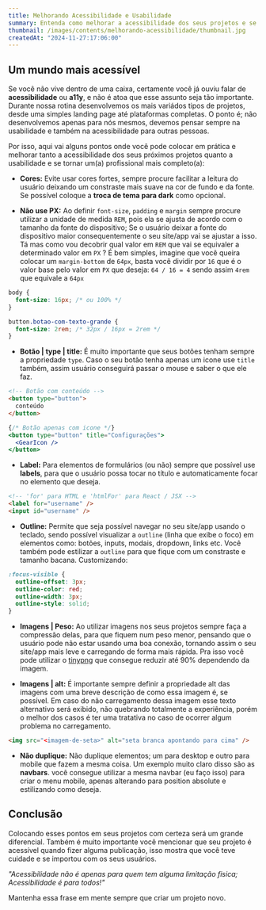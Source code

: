 ```yaml
---
title: Melhorando Acessibilidade e Usabilidade
summary: Entenda como melhorar a acessibilidade dos seus projetos e se torne um(a) profissional mais completo(a).
thumbnail: /images/contents/melhorando-acessibilidade/thumbnail.jpg
createdAt: "2024-11-27:17:06:00"
---
```


## Um mundo mais acessível

Se você não vive dentro de uma caixa, certamente você já ouviu falar de **acessibilidade** ou **a11y**, e não é atoa que esse assunto seja tão importante. Durante nossa rotina desenvolvemos os mais variádos tipos de projetos, desde uma simples landing page até plataformas completas. O ponto é; não desenvolvemos apenas para nós mesmos, devemos pensar sempre na usabilidade e também na acessibilidade para outras pessoas.

Por isso, aqui vai alguns pontos onde você pode colocar em prática e melhorar tanto a acessibilidade dos seus próximos projetos quanto a usabilidade e se tornar um(a) profissional mais completo(a):

- **Cores:** Evite usar cores fortes, sempre procure facilitar a leitura do usuário deixando um constraste mais suave na cor de fundo e da fonte. Se possível coloque a **troca de tema para dark** como opcional.

- **Não use PX:** Ao definir `font-size`, `padding` e `margin` sempre procure utilizar a unidade de medida `REM`, pois ela se ajusta de acordo com o tamanho da fonte do dispositivo; Se o usuário deixar a fonte do dispositivo maior consequentemente o seu site/app vai se ajustar a isso. Tá mas como vou decobrir qual valor em `REM` que vai se equivaler a determinado valor em `PX` ? É bem simples, imagine que você queira colocar um `margin-bottom` de `64px`, basta você dividir por `16` que é o valor base pelo valor em `PX` que deseja: `64 / 16 = 4` sendo assim `4rem` que equivale a `64px` 

```css
body {
  font-size: 16px; /* ou 100% */
}

button.botao-com-texto-grande {
  font-size: 2rem; /* 32px / 16px = 2rem */
}
```

- **Botão | type | title:** É muito importante que seus botões tenham sempre a propriedade `type`. Caso o seu botão tenha apenas um icone use `title` também, assim usuário conseguirá passar o mouse e saber o que ele faz.

```html
<!-- Botão com conteúdo -->
<button type="button">
  conteúdo
</button>
```
```jsx
{/* Botão apenas com icone */}
<button type="button" title="Configurações">
  <GearIcon />
</button>
```

- **Label:** Para elementos de formulários (ou não) sempre que possível use **labels**, para que o usuário possa tocar no título e automaticamente focar no elemento que deseja.

```html
<!-- 'for' para HTML e 'htmlFor' para React / JSX -->
<label for="username" />
<input id="username" />
```

- **Outline:** Permite que seja possível navegar no seu site/app usando o teclado, sendo possível visualizar a `outline` (linha que exibe o foco) em elementos como: botões, inputs, modais, dropdown, links etc. Você também pode estilizar a `outline` para que fique com um constraste e tamanho bacana.
Customizando:

```css
:focus-visible {
  outline-offset: 3px;
  outline-color: red;
  outline-width: 3px;
  outline-style: solid;
}
```

- **Imagens | Peso:** Ao utilizar imagens nos seus projetos sempre faça a compressão delas, para que fiquem num peso menor, pensando que o usuário pode não estar usando uma boa conexão, tornando assim o seu site/app mais leve e carregando de forma mais rápida. Pra isso você pode utilizar o [tinypng](https://tinypng.com/) que consegue reduzir até 90% dependendo da imagem.

- **Imagens | alt:** É importante sempre definir a propriedade alt das imagens com uma breve descrição de como essa imagem é, se possível. Em caso do não carregamento dessa imagem esse texto alternativo será exibido, não quebrando totalmente a experiência, porém o melhor dos casos é ter uma tratativa no caso de ocorrer algum problema no carregamento.

```html
<img src="<imagem-de-seta>" alt="seta branca apontando para cima" />
```

- **Não duplique:** Não duplique elementos; um para desktop e outro para mobile que fazem a mesma coisa. Um exemplo muito claro disso são as **navbars**. você consegue utilizar a mesma navbar (eu faço isso) para criar o menu mobile, apenas alterando para position absolute e estilizando como deseja.

## Conclusão

Colocando esses pontos em seus projetos com certeza será um grande diferencial. Também é muito importante você mencionar que seu projeto é acessível quando fizer alguma publicação, isso mostra que você teve cuidade e se importou com os seus usuários.

*"Acessibilidade não é apenas para quem tem alguma limitação fisica; Acessibilidade é para todos!"*

Mantenha essa frase em mente sempre que criar um projeto novo.